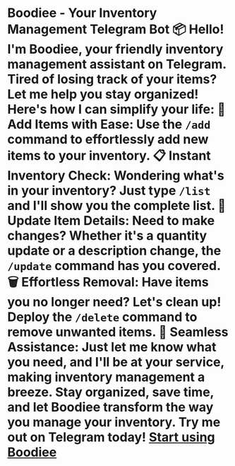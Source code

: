 # Boodiee - Your Inventory Management Telegram Bot 📦  Hello! I'm Boodiee, your friendly inventory management assistant on Telegram. Tired of losing track of your items? Let me help you stay organized! Here's how I can simplify your life:  📝 **Add Items with Ease**: Use the `/add` command to effortlessly add new items to your inventory.  📋 **Instant Inventory Check**: Wondering what's in your inventory? Just type `/list` and I'll show you the complete list.  🔄 **Update Item Details**: Need to make changes? Whether it's a quantity update or a description change, the `/update` command has you covered.  🗑️ **Effortless Removal**: Have items you no longer need? Let's clean up! Deploy the `/delete` command to remove unwanted items.  🤖 **Seamless Assistance**: Just let me know what you need, and I'll be at your service, making inventory management a breeze.  Stay organized, save time, and let Boodiee transform the way you manage your inventory. Try me out on Telegram today!  [Start using Boodiee](https://t.me/boodiee_bot)
